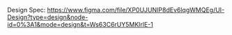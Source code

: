 Design Spec: https://www.figma.com/file/XP0UJUNIP8dEv6lqgWMQEg/UI-Design?type=design&node-id=0%3A1&mode=design&t=Ws63C6rUY5MKlrlE-1
